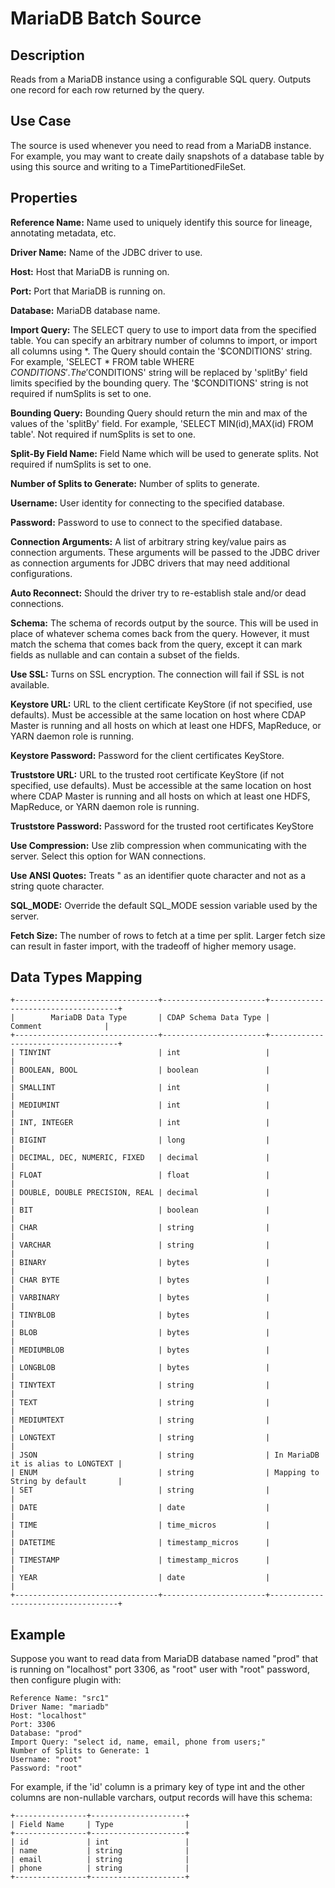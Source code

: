 # MariaDB Batch Source


Description
-----------
Reads from a MariaDB instance using a configurable SQL query.
Outputs one record for each row returned by the query.


Use Case
--------
The source is used whenever you need to read from a MariaDB instance. For example, you may want
to create daily snapshots of a database table by using this source and writing to
a TimePartitionedFileSet.


Properties
----------
**Reference Name:** Name used to uniquely identify this source for lineage, annotating metadata, etc.

**Driver Name:** Name of the JDBC driver to use.

**Host:** Host that MariaDB is running on.

**Port:** Port that MariaDB is running on.

**Database:** MariaDB database name.

**Import Query:** The SELECT query to use to import data from the specified table.
You can specify an arbitrary number of columns to import, or import all columns using \*. The Query should
contain the '$CONDITIONS' string. For example, 'SELECT * FROM table WHERE $CONDITIONS'.
The '$CONDITIONS' string will be replaced by 'splitBy' field limits specified by the bounding query.
The '$CONDITIONS' string is not required if numSplits is set to one.

**Bounding Query:** Bounding Query should return the min and max of the values of the 'splitBy' field.
For example, 'SELECT MIN(id),MAX(id) FROM table'. Not required if numSplits is set to one.

**Split-By Field Name:** Field Name which will be used to generate splits. Not required if numSplits is set to one.

**Number of Splits to Generate:** Number of splits to generate.

**Username:** User identity for connecting to the specified database.

**Password:** Password to use to connect to the specified database.

**Connection Arguments:** A list of arbitrary string key/value pairs as connection arguments. These arguments
will be passed to the JDBC driver as connection arguments for JDBC drivers that may need additional configurations.

**Auto Reconnect:** Should the driver try to re-establish stale and/or dead connections.

**Schema:** The schema of records output by the source. This will be used in place of whatever schema comes
back from the query. However, it must match the schema that comes back from the query,
except it can mark fields as nullable and can contain a subset of the fields.

**Use SSL:** Turns on SSL encryption. The connection will fail if SSL is not available.

**Keystore URL:** URL to the client certificate KeyStore (if not specified, use defaults). Must be accessible at the
same location on host where CDAP Master is running and all hosts on which at least one HDFS, MapReduce, or YARN daemon
role is running.

**Keystore Password:** Password for the client certificates KeyStore.

**Truststore URL:** URL to the trusted root certificate KeyStore (if not specified, use defaults). Must be accessible at
the same location on host where CDAP Master is running and all hosts on which at least one HDFS, MapReduce, or YARN
daemon role is running.

**Truststore Password:** Password for the trusted root certificates KeyStore

**Use Compression:** Use zlib compression when communicating with the server. Select this option for WAN
connections.

**Use ANSI Quotes:** Treats " as an identifier quote character and not as a string quote character.

**SQL_MODE:** Override the default SQL_MODE session variable used by the server.

**Fetch Size:** The number of rows to fetch at a time per split. Larger fetch size can result in faster import,
with the tradeoff of higher memory usage.

Data Types Mapping
----------

    +--------------------------------+-----------------------+------------------------------------+
    |        MariaDB Data Type       | CDAP Schema Data Type |               Comment              |
    +--------------------------------+-----------------------+------------------------------------+
    | TINYINT                        | int                   |                                    |
    | BOOLEAN, BOOL                  | boolean               |                                    |
    | SMALLINT                       | int                   |                                    |
    | MEDIUMINT                      | int                   |                                    |
    | INT, INTEGER                   | int                   |                                    |
    | BIGINT                         | long                  |                                    |
    | DECIMAL, DEC, NUMERIC, FIXED   | decimal               |                                    |
    | FLOAT                          | float                 |                                    |
    | DOUBLE, DOUBLE PRECISION, REAL | decimal               |                                    |
    | BIT                            | boolean               |                                    |
    | CHAR                           | string                |                                    |
    | VARCHAR                        | string                |                                    |
    | BINARY                         | bytes                 |                                    |
    | CHAR BYTE                      | bytes                 |                                    |
    | VARBINARY                      | bytes                 |                                    |
    | TINYBLOB                       | bytes                 |                                    |
    | BLOB                           | bytes                 |                                    |
    | MEDIUMBLOB                     | bytes                 |                                    |
    | LONGBLOB                       | bytes                 |                                    |
    | TINYTEXT                       | string                |                                    |
    | TEXT                           | string                |                                    |
    | MEDIUMTEXT                     | string                |                                    |
    | LONGTEXT                       | string                |                                    |
    | JSON                           | string                | In MariaDB it is alias to LONGTEXT |
    | ENUM                           | string                | Mapping to String by default       |
    | SET                            | string                |                                    |
    | DATE                           | date                  |                                    |
    | TIME                           | time_micros           |                                    |
    | DATETIME                       | timestamp_micros      |                                    |
    | TIMESTAMP                      | timestamp_micros      |                                    |
    | YEAR                           | date                  |                                    |
    +--------------------------------+-----------------------+------------------------------------+


Example
------
Suppose you want to read data from MariaDB database named "prod" that is running on "localhost" port 3306,
as "root" user with "root" password,  then configure plugin with: 


```
Reference Name: "src1"
Driver Name: "mariadb"
Host: "localhost"
Port: 3306
Database: "prod"
Import Query: "select id, name, email, phone from users;"
Number of Splits to Generate: 1
Username: "root"
Password: "root"
```  

For example, if the 'id' column is a primary key of type int and the other columns are
non-nullable varchars, output records will have this schema:

    +----------------+---------------------+
    | Field Name     | Type                |
    +----------------+---------------------+
    | id             | int                 |
    | name           | string              |
    | email          | string              |
    | phone          | string              |
    +----------------+---------------------+
